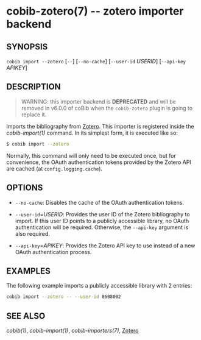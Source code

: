 cobib-zotero(7) -- zotero importer backend
==========================================

## SYNOPSIS

`cobib import --zotero` [`--`] [`--no-cache`] [`--user-id` _USERID_] [`--api-key` _APIKEY_]

## DESCRIPTION

> WARNING: this importer backend is **DEPRECATED** and will be removed in v6.0.0 of coBib when the `cobib-zotero` plugin is going to replace it.

Imports the bibliography from [Zotero](https://www.zotero.org).
This importer is registered inside the *cobib-import(1)* command.
In its simplest form, it is executed like so:
```bash
$ cobib import --zotero
```


Normally, this command will only need to be executed once, but for convenience, the OAuth authentication tokens provided by the Zotero API are cached (at `config.logging.cache`).

## OPTIONS

  * `--no-cache`:
    Disables the cache of the OAuth authentication tokens.

  * `--user-id`=_USERID_:
    Provides the user ID of the Zotero bibliography to import.
    If this user ID points to a publicly accessible library, no OAuth authentication will be required.
    Otherwise, the `--api-key` argument is also required.

  * `--api-key`=_APIKEY_:
    Provides the Zotero API key to use instead of a new OAuth authentication process.

## EXAMPLES

The following example imports a publicly accessible library with 2 entries:
```bash
cobib import --zotero -- --user-id 8608002
```

## SEE ALSO

*cobib(1)*, *cobib-import(1)*, *cobib-importers(7)*, [Zotero](https://www.zotero.org)

[//]: # ( vim: set ft=markdown tw=0: )
